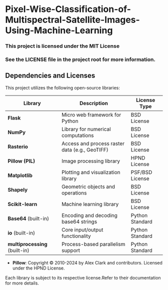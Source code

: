 # Pixel-Wise-Classification-of-Multispectral-Satellite-Images-Using-Machine-Learning

### This project is licensed under the MIT License
### See the LICENSE file in the project root for more information.


## Dependencies and Licenses

This project utilizes the following open-source libraries:

| Library                | Description                                    | License Type      |
|------------------------|------------------------------------------------|-------------------|
| **Flask**              | Micro web framework for Python                | BSD License       |
| **NumPy**              | Library for numerical computations            | BSD License       |
| **Rasterio**           | Access and process raster data (e.g., GeoTIFF)| BSD License       |
| **Pillow (PIL)**       | Image processing library                      | HPND License      |
| **Matplotlib**         | Plotting and visualization library            | PSF/BSD License   |
| **Shapely**            | Geometric objects and operations              | BSD License       |
| **Scikit-learn**       | Machine learning library                      | BSD License       |
| **Base64** (built-in)  | Encoding and decoding base64 strings          | Python Standard   |
| **io** (built-in)      | Core input/output functionality               | Python Standard   |
| **multiprocessing** (built-in) | Process-based parallelism support   | Python Standard   |
- **Pillow**: Copyright © 2010-2024 by Alex Clark and contributors. Licensed under the HPND License.

Each library is subject to its respective license.Refer to their documentation for more details.



